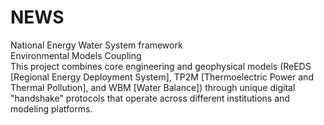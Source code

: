 # NEWS
National Energy Water System framework
<br>
Environmental Models Coupling
<br>
This project combines core engineering and geophysical models (ReEDS [Regional Energy Deployment System], TP2M [Thermoelectric Power and Thermal Pollution], and WBM [Water Balance]) through unique digital "handshake" protocols that operate across different institutions and modeling platforms.




